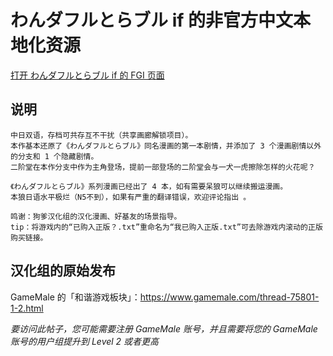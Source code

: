 # わんダフルとらブル if 的非官方中文本地化资源

[打开 わんダフルとらブル if 的 FGI 页面](https://furrygames.top/zh-cn/games/Wandafurutoraburu_if.html)

## 说明
    中日双语，存档可共存互不干扰（共享画廊解锁项目）。
    本作基本还原了《わんダフルとらブル》同名漫画的第一本剧情，并添加了 3 个漫画剧情以外的分支和 1 个隐藏剧情。
    二阶堂在本作分支中作为主角登场，提前一部登场的二阶堂会与一犬一虎擦除怎样的火花呢？

    《わんダフルとらブル》系列漫画已经出了 4 本，如有需要呆狼可以继续搬运漫画。
    本狼日语水平极烂（N5不到），如果有严重的翻译错误，欢迎评论指出 。
    
    鸣谢：狗爹汉化组的汉化漫画、好基友的场景指导。
    tip：将游戏内的“已购入正版？.txt”重命名为“我已购入正版.txt”可去除游戏内滚动的正版购买链接。

## 汉化组的原始发布

GameMale 的「和谐游戏板块」：<https://www.gamemale.com/thread-75801-1-2.html>

_要访问此帖子，您可能需要注册 GameMale 账号，并且需要将您的 GameMale 账号的用户组提升到 Level 2 或者更高_